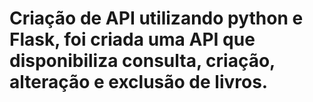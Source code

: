 # Criação de API utilizando python e Flask, foi criada uma API que disponibiliza consulta, criação, alteração e exclusão de livros.
